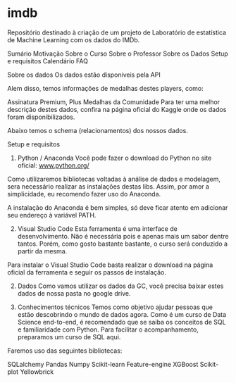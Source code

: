 # imdb
Repositório destinado à criação de um projeto de Laboratório de estatística de Machine Learning com os dados do IMDb.

Sumário
Motivação
Sobre o Curso
Sobre o Professor
Sobre os Dados
Setup e requisitos
Calendário
FAQ

Sobre os dados
Os dados estão disponiveis pela API 

Alem disso, temos informações de medalhas destes players, como:

Assinatura Premium, Plus
Medalhas da Comunidade
Para ter uma melhor descrição destes dados, confira na página oficial do Kaggle onde os dados foram disponibilizados.

Abaixo temos o schema (relacionamentos) dos nossos dados.



Setup e requisitos
1. Python / Anaconda
Você pode fazer o download do Python no site oficial: www.python.org/

Como utilizaremos bibliotecas voltadas à análise de dados e modelagem, sera necessário realizar as instalações destas libs. Assim, por amor a simplicidade, eu recomendo fazer uso do Anaconda.

A instalação do Anaconda é bem simples, só deve ficar atento em adicionar seu endereço à variável PATH.

2. Visual Studio Code
Esta ferramenta é uma interface de desenvolvimento. Não é necessária pois e apenas mais um sabor dentre tantos. Porém, como gosto bastante bastante, o curso será conduzido a partir da mesma.

Para instalar o Visual Studio Code basta realizar o download na página oficial da ferramenta e seguir os passos de instalação.

2. Dados
Como vamos utilizar os dados da GC, você precisa baixar estes dados de nossa pasta no google drive.

3. Conhecimentos técnicos
Temos como objetivo ajudar pessoas que estão descobrindo o mundo de dados agora. Como é um curso de Data Science end-to-end, é recomendado que se saiba os conceitos de SQL e familiaridade com Python. Para facilitar o acompanhamento, preparamos um curso de SQL aqui.

Faremos uso das seguintes bibliotecas:

SQLalchemy
Pandas
Numpy
Scikit-learn
Feature-engine
XGBoost
Scikit-plot
Yellowbrick
